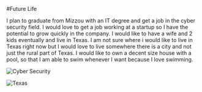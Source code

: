 #Future Life

I plan to graduate from Mizzou with an IT degree and get a job in the cyber security field.  I would love to get a job working at a startup so I have the potential to grow quickly in the company.  I would like to have a wife and 2 kids eventually and live in Texas.  I am not sure where i would like to live in Texas right now but I would love to live somewhere there is a city and not just the rural part of Texas.  I would like to own a decent size house with a pool, so that I am able to swim whenever I want because I love swimming.  

![Cyber Security](https://cdn1.vectorstock.com/i/1000x1000/62/05/cyber-security-logo-vector-27356205.jpg)

![Texas](https://t4.ftcdn.net/jpg/02/98/19/39/240_F_298193940_uF85hJEqVW2JOpzE6AE5Wdp6xUlA0Ivk.jpg)